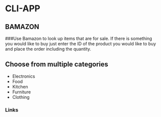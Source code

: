 # CLI-APP

## BAMAZON

 ###Use Bamazon to look up items that are for sale. If there is something you would like to buy just enter the ID of the product you would like to buy and place the order including the quantity. 

 ## Choose from multiple categories

 
 * Electronics
 * Food
 * Kitchen
 * Furniture
 * Clothing


 ### Links